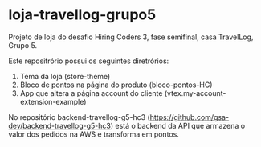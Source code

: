 # loja-travellog-grupo5
Projeto de loja do desafio Hiring Coders 3, fase semifinal, casa TravelLog, Grupo 5.

Este repositrório possui os seguintes diretrórios:
1) Tema da loja (store-theme)
2) Bloco de pontos na página do produto (bloco-pontos-HC)
3) App que altera a página account do cliente (vtex.my-account-extension-example)

No repositório backend-travellog-g5-hc3 (https://github.com/gsa-dev/backend-travellog-g5-hc3) está o backend da API que armazena o valor dos pedidos na AWS e transforma em pontos.

